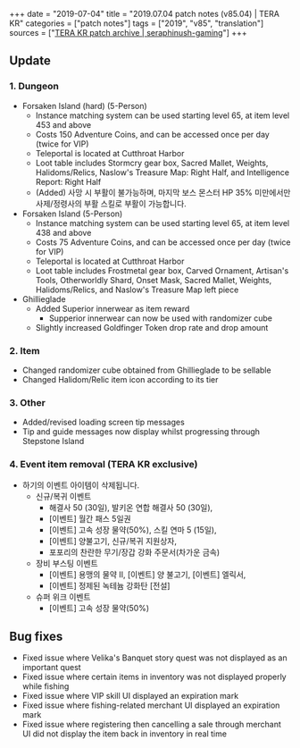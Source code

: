 +++
date = "2019-07-04"
title = "2019.07.04 patch notes (v85.04) | TERA KR"
categories = ["patch notes"]
tags = ["2019", "v85", "translation"]
sources = ["[TERA KR patch archive | seraphinush-gaming](/ko/patch/2019/v85-04)"]
+++

## Update

### **1.** Dungeon
- Forsaken Island (hard) (5-Person)
  - Instance matching system can be used starting level 65, at item level 453 and above
  - Costs 150 Adventure Coins, and can be accessed once per day (twice for VIP)
  - Teleportal is located at Cutthroat Harbor
  - Loot table includes Stormcry gear box, Sacred Mallet, Weights, Halidoms/Relics, Naslow's Treasure Map: Right Half, and Intelligence Report: Right Half
  - (Added) 사망 시 부활이 불가능하며, 마지막 보스 몬스터 HP 35% 미만에서만 사제/정령사의 부활 스킬로 부활이 가능합니다.
- Forsaken Island (5-Person)
  - Instance matching system can be used starting level 65, at item level 438 and above
  - Costs 75 Adventure Coins, and can be accessed once per day (twice for VIP)
  - Teleportal is located at Cutthroat Harbor
  - Loot table includes Frostmetal gear box, Carved Ornament, Artisan's Tools, Otherworldly Shard, Onset Mask, Sacred Mallet, Weights, Halidoms/Relics, and Naslow's Treasure Map left piece
- Ghillieglade
  - Added Superior innerwear as item reward
    - Supperior innerwear can now be used with randomizer cube
  - Slightly increased Goldfinger Token drop rate and drop amount

### **2.** Item
- Changed randomizer cube obtained from Ghillieglade to be sellable
- Changed Halidom/Relic item icon according to its tier

### **3.** Other
- Added/revised loading screen tip messages
- Tip and guide messages now display whilst progressing through Stepstone Island

### **4.** Event item removal (TERA KR exclusive)
- 하기의 이벤트 아이템이 삭제됩니다.
  - 신규/복귀 이벤트
    - 해결사 50 (30일), 발키온 연합 해결사 50 (30일),
    - [이벤트] 월간 패스 5일권
    - [이벤트] 고속 성장 물약(50%), 스킬 연마 5 (15일),
    - [이벤트] 양불고기, 신규/복귀 지원상자,
    - 포포리의 찬란한 무기/장갑 강화 주문서(차가운 금속)
  - 장비 부스팅 이벤트
    - [이벤트] 용맹의 물약 II, [이벤트] 양 불고기, [이벤트] 엘릭서,
    - [이벤트] 정제된 녹테늄 강화탄 [전설]
  - 슈퍼 위크 이벤트
    - [이벤트] 고속 성장 물약(50%)

## Bug fixes

- Fixed issue where Velika's Banquet story quest was not displayed as an important quest
- Fixed issue where certain items in inventory was not displayed properly while fishing
- Fixed issue where VIP skill UI displayed an expiration mark
- Fixed issue where fishing-related merchant UI displayed an expiration mark
- Fixed issue where registering then cancelling a sale through merchant UI did not display the item back in inventory in real time
